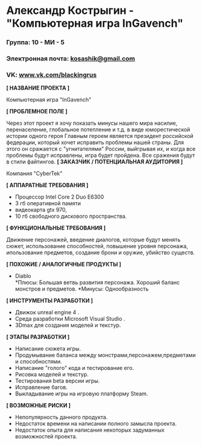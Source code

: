 # Александр Кострыгин - "Компьютерная игра InGavench"

### Группа: 10 - МИ - 5

### Электронная почта: kosashik@gmail.com

### VK: www.vk.com/blackingrus


**[ НАЗВАНИЕ ПРОЕКТА ]**

Компьютерная игра "InGavench"


**[ ПРОБЛЕМНОЕ ПОЛЕ ]**

Через этот проект я хочу показать минусы нашего мира насилие, перенаселение, глобальное потепление и т.д. в виде юморестической истории одного героя
Главным героем является президент российской федерации, который хочет исправить проблемы нашей страны. Для этого он сражается с "угнитателями" России, выйгрывая их, и когда все проблемы будут исправлены, игра будет пройдена. Все сражения будут в стили файтингов. 
**[ ЗАКАЗЧИК / ПОТЕНЦИАЛЬНАЯ АУДИТОРИЯ ]**

Компания "CyberTek"

**[ АППАРАТНЫЕ ТРЕБОВАНИЯ ]** 

* Процессор Intel Core 2 Duo E6300
* 3 гб оперативной памяти 
* видеокарта gtx 970,
* 10 гб свободного дискового пространства.

**[ ФУНКЦИОНАЛЬНЫЕ ТРЕБОВАНИЯ ]**

Движение персонажей, введение диалогов, которые будут менять сюжет, использование способностей, повышение уровня персонажа, ипользование предметов, создание брони и оружие, убийство существ.

**[ ПОХОЖИЕ / АНАЛОГИЧНЫЕ ПРОДУКТЫ ]**

* Diablo  
*Плюсы:
Большая ветвь развития персонажа.
Хороший баланс монстров и предметов. 
*Минусы: 
Однообразность

**[ ИНСТРУМЕНТЫ РАЗРАБОТКИ ]**

* Движок unreal engine 4 .
* Среда разработки Microsoft Visual Studio .
* 3Dmax для создания моделей и текстур.

**[ ЭТАПЫ РАЗРАБОТКИ ]**

* Написание сюжета игры. 
* Продумывание баланса между монстрами,персонажем,предметами и способностями. 
* Написание "голого" кода и тестирование его. 
* Рисовка моделей и текстур. 
* Тестирования beta версии игры. 
* Исправление багов. 
* Выкладывание игры на игровую платформу Steam.

**[ ВОЗМОЖНЫЕ РИСКИ ]**

* Непопулярность данного продукта. 
* Недостаток времени на написании полного замысла проекта.
* Недостаток опыта для написания некоторых задуманных возможностей проекта.
